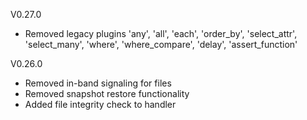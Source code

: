 V0.27.0
 - Removed legacy plugins 'any', 'all', 'each', 'order_by', 'select_attr', 'select_many', 'where', 'where_compare', 'delay', 'assert_function'

V0.26.0
 - Removed in-band signaling for files
 - Removed snapshot restore functionality
 - Added file integrity check to handler
